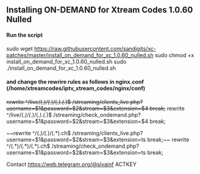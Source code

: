 ## Installing ON-DEMAND for Xtream Codes 1.0.60 Nulled

#### Run the script

sudo wget https://raw.githubusercontent.com/sandigits/xc-patches/master/install_on_demand_for_xc_1.0.60_nulled.sh
sudo chmod +x install_on_demand_for_xc_1.0.60_nulled.sh
sudo ./install_on_demand_for_xc_1.0.60_nulled.sh

#### and change the rewrire rules as follows in nginx.conf (/home/xtreamcodes/iptv_xtream_codes/nginx/conf)

~~rewrite ^/live/(.*)/(.*)/(.*)\.(.*)$ /streaming/clients_live.php?username=$1&password=$2&stream=$3&extension=$4 break;~~
rewrite ^/live/(.*)/(.*)/(.*)\.(.*)$ /streaming/check_ondemand.php?username=$1&password=$2&stream=$3&extension=$4 break;

~~rewrite ^/(.*)/(.*)/(.*).ch$ /streaming/clients_live.php?username=$1&password=$2&stream=$3&extension=ts break;~~
rewrite ^/(.*)/(.*)/(.*).ch$ /streaming/check_ondemand.php?username=$1&password=$2&stream=$3&extension=ts break;

Contact https://web.telegram.org/@sivainf ACTKEY
